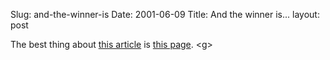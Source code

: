Slug: and-the-winner-is
Date: 2001-06-09
Title: And the winner is...
layout: post

The best thing about <a href="http://home.cnet.com/software/0-429669-8-6112332-1.html">this article</a> is <a href="http://home.cnet.com/software/0-429669-8-6112332-7.html?tag=st.sw.429669-8-6112332-1.txt.429669-8-6112332-7">this page</a>. &lt;g&gt;
